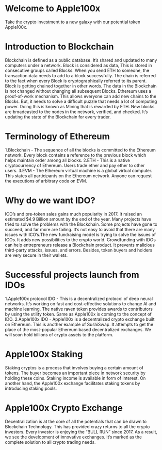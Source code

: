 <h1> Welcome to Apple100x </h1>

Take the crypto investment to a new galaxy with our potential token Apple100x. 

<h1> Introduction to Blockchain </h1>

Blockchain is defined as a public database. It’s shared and updated to many computers under a network. Block is considered as data, This is stored in consecutive groups called Blocks. When you send ETH to someone, the transaction data needs to add to a block successfully. The chain is referred to the fact when every Block is cryptographically referred to its parent. Block is getting chained together in other words. The data in the Blockchain is not changed without
changing all subsequent Blocks.  Ethereum uses a proof-of-work mechanism. This allows everyone can add new chains to the Blocks. But, it needs to solve a difficult puzzle that needs a lot of computing power. Doing this is known as Mining that is rewarded by ETH. New blocks are broadcasted to the nodes in the network, verified, and checked. It’s updating the state of the Blockchain for every trader. 

<h1> Terminology of Ethereum </h1>

1.Blockchain - The sequence of all the blocks is committed to the Ethereum network. Every block contains a reference to the previous block which helps maintain order among all blocks.
2.ETH - This is a native cryptocurrency of Ethereum. Users trade ether and pay ether to other users.
3.EVM - The Ethereum virtual machine is a global virtual computer. This states all participants on the Ethereum network. Anyone can request the executions of arbitrary code on EVM. 

<h1> Why do we want IDO? </h1>

ICO’s and pre-token sales gains much popularity in 2017. It raised an estimated $4.9 Billion amount by the end of the year. Many projects have tried to solve the problems with the Blockchain. Some projects have gone to succeed, and far more are failing. It’s not easy to avoid that there are many issues with ICO’s.The new fundraising model is trying to solve the issues of
ICOs. It adds new possibilities to the crypto world. Crowdfunding with IDOs can help entrepreneurs release a Blockchain product. It prevents malicious third-party attacks, issues, and errors. Besides, token buyers and holders are very secure in their wallets.

<h1> Successful projects launch from IDOs </h1>

1.Apple100x protocol IDO - This is a decentralized protocol of deep neural networks. It’s working on fast and cost-effective solutions to change AI and machine learning. The native raven token provides
awards to contributors by using the utility token. Same as Apple100x is coming to the concept of IDO. 
2.Apple100x IDO - Apple100x is a decentralized crypto exchange built on Ethereum. This is another example of SushiSwap. It attempts to get the place of the most-popular Ethereum based decentralized exchanges. We will soon hold billions of crypto assets to the platform. 

<h1> Apple100x Staking </h1>

Staking cryptos is a process that involves buying a certain amount of tokens. The buyer becomes an important piece in network security by holding these coins. Staking income is
available in form of interest. On another hand, the Apple100x exchange facilitates staking tokens by introducing staking pools.

<h1> Apple100x Crypto Exchange </h1>

Decentralization is at the core of all the potentials that can be drawn to Blockchain Technology. This has provided crazy returns to all the crypto investors. Every investor is enjoying the “BULL
RUN” since 2017. As a result, we see the development of innovative exchanges. It’s marked as the complete solution to all crypto trading needs. 
